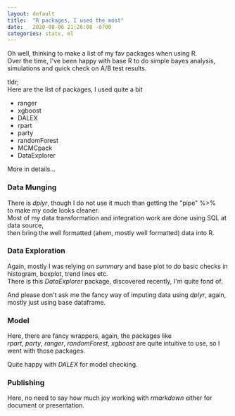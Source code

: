 ```yaml
---
layout: default
title:  "R packages, I used the most"
date:   2020-08-06 21:26:08 -0700
categories: stats, ml
---
```

Oh well, thinking to make a list of my fav packages when using R.   
Over the time, I've been happy with base R to do simple bayes analysis, 
simulations and quick check on A/B test results.   

tldr;  
Here are the list of packages, I used quite a bit
* ranger
* xgboost
* DALEX
* rpart
* party
* randomForest
* MCMCpack
* DataExplorer


More in details... 
### Data Munging
There is _dplyr_, though I do not use it much than getting the "pipe" %>%   
to make my code looks cleaner.  
Most of my data transformation and integration work are done using SQL at data source,   
then bring the well formatted (ahem, mostly well formatted) data into R.  

### Data Exploration 
Again, mostly I was relying on _summary_ and base plot to do basic checks in histogram, boxplot, trend lines etc.  
There is this _DataExplorer_ package, discovered recently, I'm quite fond of.   

And please don't ask me the fancy way of imputing data using _dplyr_, again, mostly just using base dataframe.  

### Model
Here, there are fancy wrappers, again, the packages like   
_rpart_, _party_, _ranger_, _randomForest_, _xgboost_ are quite intuitive to use, so I went with those packages.    

Quite happy with _DALEX_ for model checking.   

### Publishing 
Here, no need to say how much joy working with _rmarkdown_ either for document or presentation. 
